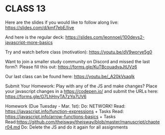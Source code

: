 # CLASS 13

Here are the slides if you would like to follow along live: https://slides.com/d/kmf7ebE/live

And here is the regular deck: https://slides.com/leonnoel/100devs2-javascript-more-basics

Try and watch before class (motivation): https://youtu.be/dV9worye5g0

Want to join a smaller study community on Discord and missed the last form?: Please fill this out: https://forms.gle/KuTBcouadvaJtUVz6

Our last class can be found here: https://youtu.be/_A20kVsaqIk

Submit Your Homework:
Play with any of the JS and make changes? Place your javascript changes in a https://codepen.io/ and submit the URLs here: https://forms.gle/G7LhHnyTA7zYq7UV6

Homework (Due Tuesday - Mar. 1st):
Do: NETWORK!
Read: https://javascript.info/function-expressions + Tasks
Read: https://javascript.info/arrow-functions-basics + Tasks
Read:https://github.com/thejsway/thejsway/blob/master/manuscript/chapter04.md
Do: Delete the JS and do it again for all assignments
